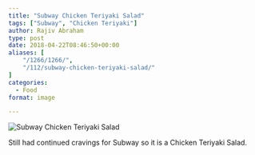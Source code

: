 ```yaml
---
title: "Subway Chicken Teriyaki Salad"
tags: ["Subway", "Chicken Teriyaki"]
author: Rajiv Abraham
type: post
date: 2018-04-22T08:46:50+00:00
aliases: [
    "/1266/1266/",
    "/112/subway-chicken-teriyaki-salad/"
]
categories:
  - Food
format: image

---
```

![Subway Chicken Teriyaki Salad](https://res.cloudinary.com/abraham/image/upload/v1528461371/IMG_20180420_132512.jpg "Subway Chicken Teriyaki Salad")

Still had continued cravings for Subway so it is a Chicken Teriyaki Salad.